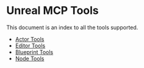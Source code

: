 # Unreal MCP Tools

This document is an index to all the tools supported.

- [Actor Tools](actor_tools.md)
- [Editor Tools](editor_tools.md)
- [Blueprint Tools](blueprint_tools.md)
- [Node Tools](node_tools.md)